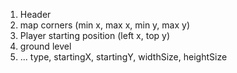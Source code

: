 1. Header
2. map corners (min x, max x, min y, max y)
3. Player starting position (left x, top y)
4. ground level
5. ... type, startingX, startingY, widthSize, heightSize